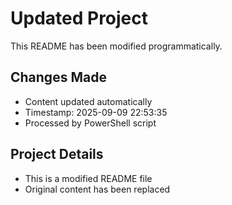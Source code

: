 ﻿# Updated Project

This README has been modified programmatically.

## Changes Made
- Content updated automatically
- Timestamp: 2025-09-09 22:53:35
- Processed by PowerShell script

## Project Details
- This is a modified README file
- Original content has been replaced

